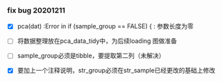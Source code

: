 ### fix bug 20201211

- [x] pca(dat) :Error in if (sample_group == FALSE) { : 参数长度为零
- [ ] 将数据整理放在pca_data_tidy中，为后续loading 图做准备
- [ ] sample_group必须是tibble，要提取第二列（未解决）
- [x] 要加上一个注释说明，str_group必须在str_sample已经更改的基础上修改




